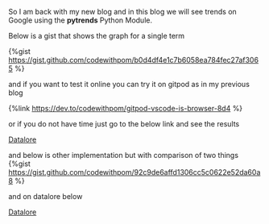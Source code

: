 So I am back with my new blog and in this blog we will see trends on Google using the **pytrends** Python Module.

Below is a gist that shows the graph for a single term

{%gist https://gist.github.com/codewithpom/b0d4df4e1c7b6058ea784fec27af3065 %}

and if you want to test it online you can try it on gitpod as in my previous blog

{%link https://dev.to/codewithpom/gitpod-vscode-is-browser-8d4 %}

or if you do not have time just go to the below link and see the results

[Datalore](https://datalore.jetbrains.com/view/notebook/ReZJNUQPvcsJfiSQJmme48)

and below is other implementation but with comparison of two things
{%gist https://gist.github.com/codewithpom/92c9de6affd1306cc5c0622e52da60a8 %}

and on datalore below

[Datalore](https://datalore.jetbrains.com/view/notebook/vggEKnVNb9XoDQhtcsTdhr)